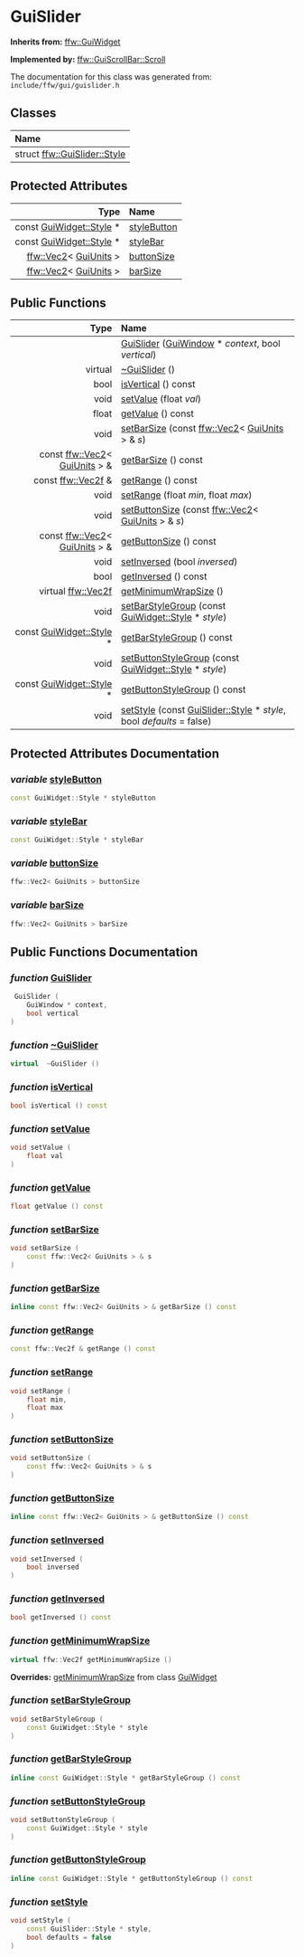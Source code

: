 GuiSlider
===================================


**Inherits from:** [ffw::GuiWidget](ffw_GuiWidget.html)

**Implemented by:** [ffw::GuiScrollBar::Scroll](ffw_GuiScrollBar_Scroll.html)

The documentation for this class was generated from: `include/ffw/gui/guislider.h`



## Classes

| Name |
|:-----|
| struct [ffw::GuiSlider::Style](ffw_GuiSlider_Style.html) |


## Protected Attributes

| Type | Name |
| -------: | :------- |
|  const [GuiWidget::Style](ffw_GuiWidget_Style.html) * | [styleButton](#b2ffbd70) |
|  const [GuiWidget::Style](ffw_GuiWidget_Style.html) * | [styleBar](#f3291468) |
|  [ffw::Vec2](ffw_Vec2.html)< [GuiUnits](ffw_GuiUnits.html) > | [buttonSize](#824cf044) |
|  [ffw::Vec2](ffw_Vec2.html)< [GuiUnits](ffw_GuiUnits.html) > | [barSize](#6fe843a0) |


## Public Functions

| Type | Name |
| -------: | :------- |
|   | [GuiSlider](#82dc0131) ([GuiWindow](ffw_GuiWindow.html) * _context_, bool _vertical_)  |
|  virtual  | [~GuiSlider](#b43da7db) ()  |
|  bool | [isVertical](#d9ff4155) () const  |
|  void | [setValue](#a849b991) (float _val_)  |
|  float | [getValue](#59fbe0d1) () const  |
|  void | [setBarSize](#825c6d49) (const [ffw::Vec2](ffw_Vec2.html)< [GuiUnits](ffw_GuiUnits.html) > & _s_)  |
|  const [ffw::Vec2](ffw_Vec2.html)< [GuiUnits](ffw_GuiUnits.html) > & | [getBarSize](#65146c10) () const  |
|  const [ffw::Vec2f](ffw.html#fcfaa6c5) & | [getRange](#d433aaa8) () const  |
|  void | [setRange](#7c0115b8) (float _min_, float _max_)  |
|  void | [setButtonSize](#831067e8) (const [ffw::Vec2](ffw_Vec2.html)< [GuiUnits](ffw_GuiUnits.html) > & _s_)  |
|  const [ffw::Vec2](ffw_Vec2.html)< [GuiUnits](ffw_GuiUnits.html) > & | [getButtonSize](#6a1b55ef) () const  |
|  void | [setInversed](#4c378fbb) (bool _inversed_)  |
|  bool | [getInversed](#f0ab2684) () const  |
|  virtual [ffw::Vec2f](ffw.html#fcfaa6c5) | [getMinimumWrapSize](#5e6a579a) ()  |
|  void | [setBarStyleGroup](#2f0e3bed) (const [GuiWidget::Style](ffw_GuiWidget_Style.html) * _style_)  |
|  const [GuiWidget::Style](ffw_GuiWidget_Style.html) * | [getBarStyleGroup](#dd2a6ba3) () const  |
|  void | [setButtonStyleGroup](#0f2af480) (const [GuiWidget::Style](ffw_GuiWidget_Style.html) * _style_)  |
|  const [GuiWidget::Style](ffw_GuiWidget_Style.html) * | [getButtonStyleGroup](#dd4cedff) () const  |
|  void | [setStyle](#1db6e6c8) (const [GuiSlider::Style](ffw_GuiSlider_Style.html) * _style_, bool _defaults_ = false)  |


## Protected Attributes Documentation

### _variable_ <a id="b2ffbd70" href="#b2ffbd70">styleButton</a>

```cpp
const GuiWidget::Style * styleButton
```



### _variable_ <a id="f3291468" href="#f3291468">styleBar</a>

```cpp
const GuiWidget::Style * styleBar
```



### _variable_ <a id="824cf044" href="#824cf044">buttonSize</a>

```cpp
ffw::Vec2< GuiUnits > buttonSize
```



### _variable_ <a id="6fe843a0" href="#6fe843a0">barSize</a>

```cpp
ffw::Vec2< GuiUnits > barSize
```





## Public Functions Documentation

### _function_ <a id="82dc0131" href="#82dc0131">GuiSlider</a>

```cpp
 GuiSlider (
    GuiWindow * context,
    bool vertical
) 
```



### _function_ <a id="b43da7db" href="#b43da7db">~GuiSlider</a>

```cpp
virtual  ~GuiSlider () 
```



### _function_ <a id="d9ff4155" href="#d9ff4155">isVertical</a>

```cpp
bool isVertical () const 
```



### _function_ <a id="a849b991" href="#a849b991">setValue</a>

```cpp
void setValue (
    float val
) 
```



### _function_ <a id="59fbe0d1" href="#59fbe0d1">getValue</a>

```cpp
float getValue () const 
```



### _function_ <a id="825c6d49" href="#825c6d49">setBarSize</a>

```cpp
void setBarSize (
    const ffw::Vec2< GuiUnits > & s
) 
```



### _function_ <a id="65146c10" href="#65146c10">getBarSize</a>

```cpp
inline const ffw::Vec2< GuiUnits > & getBarSize () const 
```



### _function_ <a id="d433aaa8" href="#d433aaa8">getRange</a>

```cpp
const ffw::Vec2f & getRange () const 
```



### _function_ <a id="7c0115b8" href="#7c0115b8">setRange</a>

```cpp
void setRange (
    float min,
    float max
) 
```



### _function_ <a id="831067e8" href="#831067e8">setButtonSize</a>

```cpp
void setButtonSize (
    const ffw::Vec2< GuiUnits > & s
) 
```



### _function_ <a id="6a1b55ef" href="#6a1b55ef">getButtonSize</a>

```cpp
inline const ffw::Vec2< GuiUnits > & getButtonSize () const 
```



### _function_ <a id="4c378fbb" href="#4c378fbb">setInversed</a>

```cpp
void setInversed (
    bool inversed
) 
```



### _function_ <a id="f0ab2684" href="#f0ab2684">getInversed</a>

```cpp
bool getInversed () const 
```



### _function_ <a id="5e6a579a" href="#5e6a579a">getMinimumWrapSize</a>

```cpp
virtual ffw::Vec2f getMinimumWrapSize () 
```



**Overrides:** [getMinimumWrapSize](/doxygen/ffw_GuiWidget.md#c12efa3f) from class [GuiWidget](/doxygen/ffw_GuiWidget.md)

### _function_ <a id="2f0e3bed" href="#2f0e3bed">setBarStyleGroup</a>

```cpp
void setBarStyleGroup (
    const GuiWidget::Style * style
) 
```



### _function_ <a id="dd2a6ba3" href="#dd2a6ba3">getBarStyleGroup</a>

```cpp
inline const GuiWidget::Style * getBarStyleGroup () const 
```



### _function_ <a id="0f2af480" href="#0f2af480">setButtonStyleGroup</a>

```cpp
void setButtonStyleGroup (
    const GuiWidget::Style * style
) 
```



### _function_ <a id="dd4cedff" href="#dd4cedff">getButtonStyleGroup</a>

```cpp
inline const GuiWidget::Style * getButtonStyleGroup () const 
```



### _function_ <a id="1db6e6c8" href="#1db6e6c8">setStyle</a>

```cpp
void setStyle (
    const GuiSlider::Style * style,
    bool defaults = false
) 
```





